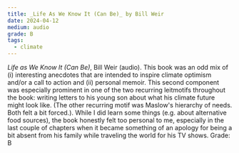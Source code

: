 ```yaml
---
title: _Life As We Know It (Can Be)_ by Bill Weir 
date: 2024-04-12
medium: audio
grade: B
tags:
  - climate
---
```


_Life as We Know It (Can Be)_, Bill Weir (audio). This book was an odd mix of (i) interesting anecdotes that are intended to inspire climate optimism and/or a call to action and (ii) personal memoir.  This second component was especially prominent in one of the two recurring leitmotifs throughout the book: writing letters to his young son about what his climate future might look like.  (The other recurring motif was Maslow's hierarchy of needs.  Both felt a bit forced.). While I did learn some things (e.g. about alternative food sources), the book honestly felt too personal to me, especially in the last couple of chapters when it became something of an apology for being a bit absent from his family while traveling the world for his TV shows.  Grade: B